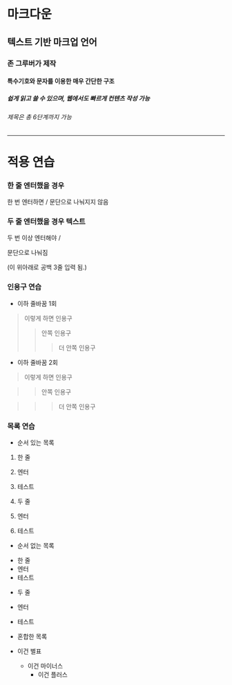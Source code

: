 # 마크다운

## 텍스트 기반 마크업 언어

### 존 그루버가 제작

#### 특수기호와 문자를 이용한 매우 간단한 구조

##### 쉽게 읽고 쓸 수 있으며, 웹에서도 빠르게 컨텐츠 작성 가능

###### 제목은 총 6단계까지 가능



---
# 적용 연습

### 한 줄 엔터했을 경우
한 번 엔터하면 / 
문단으로 나눠지지 않음



### 두 줄 엔터했을 경우 텍스트
두 번 이상 엔터해야 / 

문단으로 나눠짐



(이 위아래로 공백 3줄 입력 됨.)



### 인용구 연습

* 이하 줄바꿈 1회

> 이렇게 하면 인용구
>> 안쪽 인용구
>>> 더 안쪽 인용구



* 이하 줄바꿈 2회

> 이렇게 하면 인용구

>> 안쪽 인용구

>>> 더 안쪽 인용구



### 목록 연습

* 순서 있는 목록

1. 한 줄
2. 엔터
3. 테스트



1. 두 줄

2. 엔터

3. 테스트



* 순서 없는 목록

+ 한 줄
+ 엔터
+ 테스트


- 두 줄

- 엔터

- 테스트



* 혼합한 목록

* 이건 별표
    - 이건 마이너스
        + 이건 플러스

